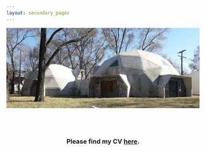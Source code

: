 ```yaml
---
layout: secondary_pages
---
```


<p align="center">
<img src="./assets/images/detroit-geo-dome-houses.jpg">

<br>
<br>
<br>
<br>

 <h3 align="center">Please find my CV <a href="./assets/abcdAnomitaGhoshCV.pdf">here</a>.</h3> 

</p>
